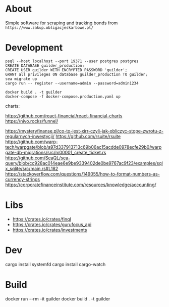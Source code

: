 # About

Simple software for scraping and tracking bonds from `https://www.zakup.obligacjeskarbowe.pl/`

# Development
```
psql --host localhost --port 19371 --user postgres postgres
CREATE DATABASE guilder_production;
CREATE USER guilder WITH ENCRYPTED PASSWORD 'guilder';
GRANT all privileges ON database guilder_production TO guilder;
sea migrate up
cargo run -- register --username=admin --password=admin1234

docker build . -t guilder
docker-compose -f docker-compose.production.yaml up
```
charts:

https://github.com/react-financial/react-financial-charts
https://nivo.rocks/funnel/

https://mysteryfinanse.pl/co-to-jest-xirr-czyli-jak-obliczyc-stope-zwrotu-z-regularnych-inwestycji/
https://github.com/rsuite/rsuite
https://github.com/warp-tech/warpgate/blob/a97d337913713c69b06ac15acdde0978ecfe29b0/warpgate-db-migrations/src/m00001_create_ticket.rs
https://github.com/SeaQL/sea-query/blob/cc928ac014eae6e9be9339402de0be9767ac9f23/examples/sqlx_sqlite/src/main.rs#L182
https://stackoverflow.com/questions/149055/how-to-format-numbers-as-currency-strings
https://corporatefinanceinstitute.com/resources/knowledge/accounting/


# Libs

- https://crates.io/crates/finql
- https://crates.io/crates/gurufocus_api
- https://crates.io/crates/investments

# Dev

cargo install systemfd
cargo install cargo-watch

# Build

docker run --rm -it guilder
docker build . -t guilder
